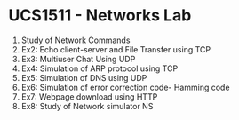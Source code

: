 # UCS1511 - Networks Lab

1. Study of Network Commands 
2. Ex2: Echo client-server and File Transfer using TCP
3. Ex3: Multiuser Chat Using UDP
4. Ex4: Simulation of ARP protocol using TCP
5. Ex5: Simulation of DNS using UDP
6. Ex6: Simulation of error correction code- Hamming code
7. Ex7: Webpage download using HTTP
8. Ex8: Study of Network simulator NS
